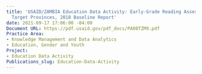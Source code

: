 ```yaml
---
title: 'USAID/ZAMBIA Education Data Activity: Early-Grade Reading Assessment in Five
  Target Provinces, 2018 Baseline Report'
date: 2021-09-17 17:06:00 -04:00
Document URL: https://pdf.usaid.gov/pdf_docs/PA00TZM9.pdf
Practice Area:
- Knowledge Management and Data Analytics
- Education, Gender and Youth
Project:
- Education Data Activity
Publications_slug: Education-Data-Activity
---
```


